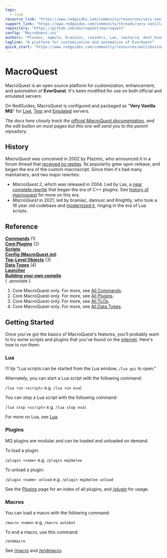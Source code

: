 ```yaml
---
tags:
  - live
resource_link: "https://www.redguides.com/community/resources/very-vanilla-mq-live-servers.1974/"
support_link: "https://www.redguides.com/community/threads/very-vanilla-mq-live-servers.77019/"
repository: "https://github.com/macroquest/macroquest"
config: "MacroQuest.ini"
authors: "Plazmic, eqmule, brainiac, rswiders, Lax, ieatacid, dont_know_at_all, Amadeus, dannuic, alynel, Knightly, ChatWithThisName, Sic, Xeniaz, htw"
tagline: "A platform for customization and automation of EverQuest"
quick_start: "https://www.redguides.com/community/resources/multiboxing-everquest-the-red-guide-videos.1603/"
---
```


# MacroQuest

<!--desc-start-->
MacroQuest is an open source platform for customization, enhancement, and automation of **EverQuest**. It's been modified for use on both official and emulated servers.

On RedGuides, MacroQuest is configured and packaged as "**Very Vanilla MQ**" for [Live](https://www.redguides.com/community/resources/very-vanilla-mq-live-servers.1974/), [Test](https://www.redguides.com/community/resources/very-vanilla-mq-test-server.2218/) and [Emulated](https://www.redguides.com/community/resources/very-vanilla-mq-emulated-servers.60/) servers.  

*The docs here closely track the [official MacroQuest documentation](https://docs.macroquest.org), and the edit button on most pages but this one will send you to the parent repository.*
<!--desc-end-->

## History

*MacroQuest* was conceived in 2002 by Plazmic, who announced it in a forum thread that [received no replies](https://web.archive.org/web/20081205185615/http://www.hackersquest.org/boards/viewtopic.php?t=1550). Its popularity grew upon release, and began the era of the custom macroscript. Since then it's had many maintainers, and two major rewrites:  

* *MacroQuest 2*, which was released in 2004. Led by Lax, a [near complete rewrite](https://web.archive.org/web/20230523234217/https://macroquest2.com/phpBB3/viewtopic.php?f=29&t=4023) that began the era of C++ plugins. See [history of macroquest](main/history-of-macroquest.md) for more on this era.
* *MacroQuest* in 2021, led by brainiac, dannuic and Knightly, who took a 16 year old codebase and [modernized it](https://www.redguides.com/community/threads/macroquest-release-party.80628/), ringing in the era of Lua scripts.  


## Reference

[**Commands**](reference/commands/index.md) (1)  
[**Core Plugins**](plugins/core-plugins/README.md) (2)  
[**Scripts**](../../scripts/index.md)  
[**Config (MacroQuest.ini)**](main/macroquest.ini.md)  
[**Top-Level Objects**](reference/top-level-objects/index.md) (3)  
[**Data Types**](reference/data-types/index.md) (4)  
[**Launcher**](main/launcher.md)  
[**Building your own compile**](main/building.md)  
{ .annotate }

1.  Core MacroQuest-only. For more, see [All Commands](../../commands/index.md).
2.  Core MacroQuest-only. For more, see [All Plugins](../../plugins/index.md).
3.  Core MacroQuest-only. For more, see [All TLOs](../../tlos/index.md).
4.  Core MacroQuest-only. For more, see [All Data Types](../../datatypes/index.md).

## Getting Started

Once you've got the basics of MacroQuest's features, you'll probably want to try some scripts and plugins that you've found on the [internet](https://www.redguides.com/community/resources). Here's how to run them:

### Lua

!!! tip "Lua scripts can be started from the Lua window, `/lua gui` to open." 

Alternately, you can start a Lua script with the following command:

`/lua run <script>` e.g. `/lua run eval`

You can stop a Lua script with the following command:

`/lua stop <script>` e.g. `/lua stop eval`

For more on Lua, see [Lua](lua/README.md).

### Plugins

MQ plugins are modular and can be loaded and unloaded on demand.

To load a plugin:

`/plugin <name>` e.g. `/plugin mq2melee`

To unload a plugin:

`/plugin <name> unload` e.g. `/plugin mq2melee unload`

See the [Plugins](../../plugins/index.md) page for an index of all plugins, and [/plugin](reference/commands/plugin.md) for usage.

### Macros

You can load a macro with the following command:

`/macro <name>` e.g. `/macro autobot`

To end a macro, use this command:

`/endmacro`

See [/macro](reference/commands/macro.md) and [/endmacro](reference/commands/endmacro.md).
